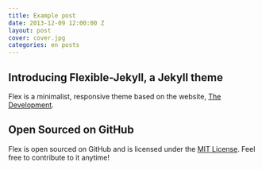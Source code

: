 ```yaml
---
title: Example post
date: 2013-12-09 12:00:00 Z
layout: post
cover: cover.jpg
categories: en posts
---
```


## Introducing Flexible-Jekyll, a Jekyll theme

Flex is a minimalist, responsive theme based on the website, [The Development](https://jekyllthemes.io/theme/flexible-jekyll).

## Open Sourced on GitHub

Flex is open sourced on GitHub and is licensed under the [MIT License](https://opensource.org/licenses/MIT). Feel free to contribute to it anytime!
